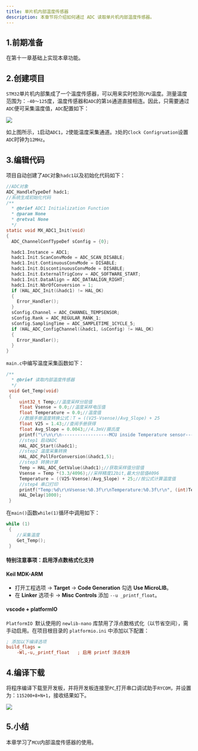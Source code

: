 ```yaml
---
title: 单片机内部温度传感器
description: 本章节将介绍如何通过 ADC 读取单片机内部温度传感器。
---
```

## 1.前期准备

在第十一章基础上实现本章功能。

## 2.创建项目

`STM32`单片机内部集成了一个温度传感器，可以用来实时检测`CPU`温度。测量温度范围为：`-40～125`度，温度传感器和`ADC`的第`16`通道直接相连。因此，只需要通过`ADC`便可采集温度值，`ADC`配置如下：

![](/images/nebula-pi-f103/adc/SETADC.jpg)

如上图所示，`1`启动`ADC1`，`2`使能温度采集通道。`3`处的`Clock Configruation`设置`ADC`时钟为`12MHz`。

## 3.编辑代码

项目自动创建了`ADC`对象`hadc1`以及初始化代码如下：

```c
//ADC对象
ADC_HandleTypeDef hadc1;
//系统生成初始化代码
/**
  * @brief ADC1 Initialization Function
  * @param None
  * @retval None
  */
static void MX_ADC1_Init(void)
{
  ADC_ChannelConfTypeDef sConfig = {0};

  hadc1.Instance = ADC1;
  hadc1.Init.ScanConvMode = ADC_SCAN_DISABLE;
  hadc1.Init.ContinuousConvMode = DISABLE;
  hadc1.Init.DiscontinuousConvMode = DISABLE;
  hadc1.Init.ExternalTrigConv = ADC_SOFTWARE_START;
  hadc1.Init.DataAlign = ADC_DATAALIGN_RIGHT;
  hadc1.Init.NbrOfConversion = 1;
  if (HAL_ADC_Init(&hadc1) != HAL_OK)
  {
    Error_Handler();
  }
  sConfig.Channel = ADC_CHANNEL_TEMPSENSOR;
  sConfig.Rank = ADC_REGULAR_RANK_1;
  sConfig.SamplingTime = ADC_SAMPLETIME_1CYCLE_5;
  if (HAL_ADC_ConfigChannel(&hadc1, &sConfig) != HAL_OK)
  {
    Error_Handler();
  }
}
```

`main.c`中编写温度采集函数如下：

```c
/**
  * @brief 读取内部温度传感器
  */
 void Get_Temp(void)
 {
     uint32_t Temp;//温度采样分层值
     float Vsense = 0.0;//温度采样电压值
     float Temperature = 0.0;//温度值
     //数据手册温度转换公式：T = ((V25-Vsense)/Avg_Slope) + 25
     float V25 = 1.43;//查阅手册获得
     float Avg_Slope = 0.0043;//4.3mV/摄氏度
     printf("\r\n\r\n------------------MCU inside Temperature sensor------------------\r\n\r\n");
     //step1 启动ADC
     HAL_ADC_Start(&hadc1);
     //step2 温度采集转换
     HAL_ADC_PollForConversion(&hadc1,5);
     //step3 转换计算
     Temp = HAL_ADC_GetValue(&hadc1);//获取采样值分层值
     Vsense = Temp *(3.3/4096);//采样精度12bit,最大分层值4096
     Temperature = ((V25-Vsense)/Avg_Slope) + 25;//按公式计算温度值
     //step4 串口打印
     printf("Temp:%d\r\nVsense:%0.3f\r\nTemperature:%0.3f\r\n", (int)Temp, Vsense, Temperature);
     HAL_Delay(1000);
 }
```

在`main()`函数`while(1)`循环中调用如下：

```c
while (1)
 {
    //采集温度
    Get_Temp();
 }
```

#### **特别注意事项：启用浮点数格式化支持**

#### **Keil MDK-ARM**

- 打开工程选项 → **Target** → **Code Generation** 勾选 **Use MicroLIB**。
- 在 **Linker** 选项卡 → **Misc Controls** 添加 `--u _printf_float`。

#### **vscode + platformIO**

`PlatformIO `默认使用的 `newlib-nano` 库禁用了浮点数格式化（以节省空间），需手动启用。在项目根目录的 `platformio.ini` 中添加以下配置：

```ini
; 添加以下编译选项
build_flags =
    -Wl,-u,_printf_float   ; 启用 printf 浮点支持
```

## 4.编译下载

将程序编译下载至开发板，并将开发板连接至`PC`,打开串口调试助手`RYCOM`，并设置为：`115200+8+N+1`，接收结果如下。

![](/images/nebula-pi-f103/adc/temp.jpg)

## 5.小结

本章学习了`MCU`内部温度传感器的使用。
